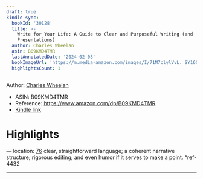 ```yaml
---
draft: true
kindle-sync:
  bookId: '30128'
  title: >-
    Write for Your Life: A Guide to Clear and Purposeful Writing (and
    Presentations)
  author: Charles Wheelan
  asin: B09KMD4TMR
  lastAnnotatedDate: '2024-02-08'
  bookImageUrl: 'https://m.media-amazon.com/images/I/71M7clylVvL._SY160.jpg'
  highlightsCount: 1
---
```


Author: [Charles Wheelan](https://www.amazon.comundefined)
* ASIN: B09KMD4TMR
* Reference: https://www.amazon.com/dp/B09KMD4TMR
* [Kindle link](kindle://book?action=open&asin=B09KMD4TMR)

# Highlights

— location: [76](kindle://book?action=open&asin=B09KMD4TMR&location=76)
clear, straightforward language; a coherent narrative structure; rigorous editing; and even humor if it serves to make a point. ^ref-4432

---
